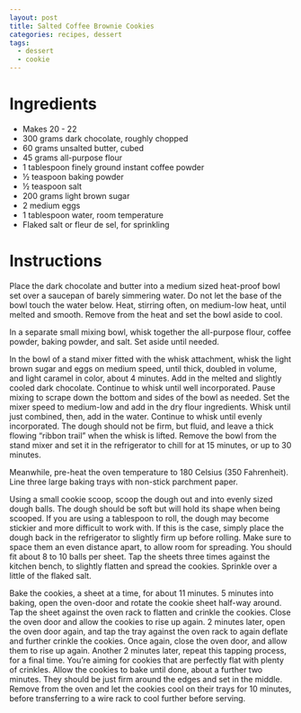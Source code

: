```yaml
---
layout: post
title: Salted Coffee Brownie Cookies
categories: recipes, dessert
tags:
  - dessert
  - cookie
---
```


# Ingredients

- Makes 20 - 22
- 300 grams dark chocolate, roughly chopped
- 60 grams unsalted butter, cubed
- 45 grams all-purpose flour
- 1 tablespoon finely ground instant coffee powder
- ½ teaspoon baking powder
- ½ teaspoon salt
- 200 grams light brown sugar
- 2 medium eggs
- 1 tablespoon water, room temperature
- Flaked salt or fleur de sel, for sprinkling

# Instructions

Place the dark chocolate and butter into a medium sized heat-proof bowl set over a saucepan of barely simmering water. Do not let the base of the bowl touch the water below. Heat, stirring often, on medium-low heat, until melted and smooth. Remove from the heat and set the bowl aside to cool.

In a separate small mixing bowl, whisk together the all-purpose flour, coffee powder, baking powder, and salt. Set aside until needed.

In the bowl of a stand mixer fitted with the whisk attachment, whisk the light brown sugar and eggs on medium speed, until thick, doubled in volume, and light caramel in color, about 4 minutes. Add in the melted and slightly cooled dark chocolate. Continue to whisk until well incorporated. Pause mixing to scrape down the bottom and sides of the bowl as needed. Set the mixer speed to medium-low and add in the dry flour ingredients. Whisk until just combined, then, add in the water. Continue to whisk until evenly incorporated. The dough should not be firm, but fluid, and leave a thick flowing “ribbon trail” when the whisk is lifted. Remove the bowl from the stand mixer and set it in the refrigerator to chill for at 15 minutes, or up to 30 minutes.

Meanwhile, pre-heat the oven temperature to 180 Celsius (350 Fahrenheit). Line three large baking trays with non-stick parchment paper.

Using a small cookie scoop, scoop the dough out and into evenly sized dough balls. The dough should be soft but will hold its shape when being scooped. If you are using a tablespoon to roll, the dough may become stickier and more difficult to work with. If this is the case, simply place the dough back in the refrigerator to slightly firm up before rolling. Make sure to space them an even distance apart, to allow room for spreading. You should fit about 8 to 10 balls per sheet. Tap the sheets three times against the kitchen bench, to slightly flatten and spread the cookies. Sprinkle over a little of the flaked salt.

Bake the cookies, a sheet at a time, for about 11 minutes. 5 minutes into baking, open the oven-door and rotate the cookie sheet half-way around. Tap the sheet against the oven rack to flatten and crinkle the cookies. Close the oven door and allow the cookies to rise up again. 2 minutes later, open the oven door again, and tap the tray against the oven rack to again deflate and further crinkle the cookies. Once again, close the oven door, and allow them to rise up again. Another 2 minutes later, repeat this tapping process, for a final time. You’re aiming for cookies that are perfectly flat with plenty of crinkles. Allow the cookies to bake until done, about a further two minutes. They should be just firm around the edges and set in the middle. Remove from the oven and let the cookies cool on their trays for 10 minutes, before transferring to a wire rack to cool further before serving.

